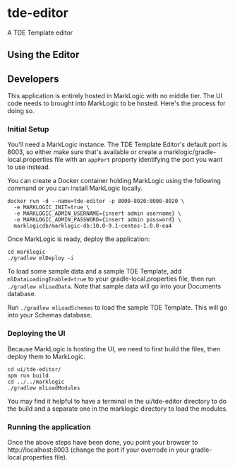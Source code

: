 # tde-editor

A TDE Template editor

## Using the Editor

## Developers

This application is entirely hosted in MarkLogic with no middle tier. The UI code needs to brought into MarkLogic to
be hosted. Here's the process for doing so.

### Initial Setup

You'll need a MarkLogic instance. The TDE Template Editor's default port is 8003, so either make sure that's available
or create a marklogic/gradle-local.properties file with an `appPort` property identifying the port you want to use
instead.

You can create a Docker container holding MarkLogic using the following command or you can install MarkLogic locally.

```
docker run -d --name=tde-editor -p 8000-8020:8000-8020 \
  -e MARKLOGIC_INIT=true \
  -e MARKLOGIC_ADMIN_USERNAME={insert admin username} \
  -e MARKLOGIC_ADMIN_PASSWORD={insert admin password} \
  marklogicdb/marklogic-db:10.0-9.1-centos-1.0.0-ea4
```

Once MarkLogic is ready, deploy the application:

```
cd marklogic
./gradlew mlDeploy -i
```

To load some sample data and a sample TDE Template, add `mlDataLoadingEnabled=true` to your gradle-local.properties
file, then run `./gradlew mlLoadData`. Note that sample data will go into your Documents database.

Run `./gradlew mlLoadSchemas` to load the sample TDE Template. This will go into your Schemas database.

### Deploying the UI

Because MarkLogic is hosting the UI, we need to first build the files, then deploy them to MarkLogic.

```
cd ui/tde-editor/
npm run build
cd ../../marklogic
./gradlew mlLoadModules
```

You may find it helpful to have a terminal in the ui/tde-editor directory to do the build and a separate one in the
marklogic directory to load the modules.

### Running the application

Once the above steps have been done, you point your browser to http://localhost:8003 (change the port if your overrode
in your gradle-local.properties file).
